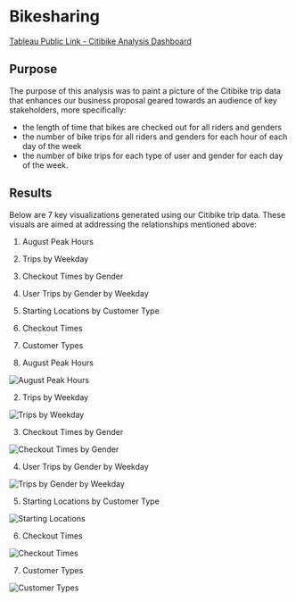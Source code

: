 # Bikesharing

[Tableau Public Link - Citibike Analysis Dashboard](https://public.tableau.com/views/Module_14Challenge_16623219874910/CitibikeAnalysis?:language=en-US&publish=yes&:display_count=n&:origin=viz_share_link)

## Purpose

The purpose of this analysis was to paint a picture of the Citibike trip data that enhances our business proposal geared towards an audience of key stakeholders, 
more specifically:
- the length of time that bikes are checked out for all riders and genders
- the number of bike trips for all riders and genders for each hour of each day of the week
- the number of bike trips for each type of user and gender for each day of the week.

## Results

Below are 7 key visualizations generated using our Citibike trip data. These visuals are aimed at addressing the relationships mentioned above:
1. August Peak Hours
2. Trips by Weekday
3. Checkout Times by Gender
4. User Trips by Gender by Weekday
5. Starting Locations by Customer Type
6. Checkout Times
7. Customer Types


1. August Peak Hours

![August Peak Hours]()

2. Trips by Weekday

![Trips by Weekday]()

3. Checkout Times by Gender

![Checkout Times by Gender]()

4. User Trips by Gender by Weekday

![Trips by Gender by Weekday]()

5. Starting Locations by Customer Type

![Starting Locations]()

6. Checkout Times

![Checkout Times]()

7. Customer Types

![Customer Types]()
